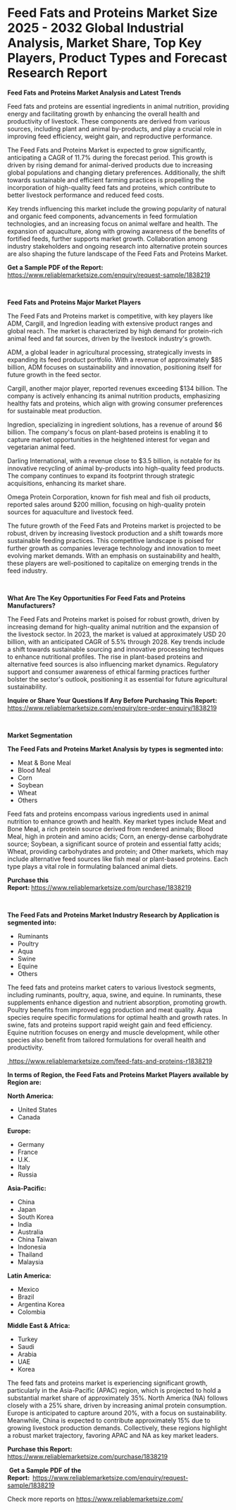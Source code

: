 <p><h1>Feed Fats and Proteins Market Size 2025 - 2032 Global Industrial Analysis, Market Share, Top Key Players, Product Types and Forecast Research Report</h1></p><p><strong>Feed Fats and Proteins Market Analysis and Latest Trends</strong></p>
<p><p>Feed fats and proteins are essential ingredients in animal nutrition, providing energy and facilitating growth by enhancing the overall health and productivity of livestock. These components are derived from various sources, including plant and animal by-products, and play a crucial role in improving feed efficiency, weight gain, and reproductive performance.</p><p>The Feed Fats and Proteins Market is expected to grow significantly, anticipating a CAGR of 11.7% during the forecast period. This growth is driven by rising demand for animal-derived products due to increasing global populations and changing dietary preferences. Additionally, the shift towards sustainable and efficient farming practices is propelling the incorporation of high-quality feed fats and proteins, which contribute to better livestock performance and reduced feed costs.</p><p>Key trends influencing this market include the growing popularity of natural and organic feed components, advancements in feed formulation technologies, and an increasing focus on animal welfare and health. The expansion of aquaculture, along with growing awareness of the benefits of fortified feeds, further supports market growth. Collaboration among industry stakeholders and ongoing research into alternative protein sources are also shaping the future landscape of the Feed Fats and Proteins Market.</p></p>
<p><strong>Get a Sample PDF of the Report:&nbsp;</strong> <a href="https://www.reliablemarketsize.com/enquiry/request-sample/1838219?utm_campaign=3516&utm_medium=2&utm_source=Github&utm_content=ia&utm_term=30032025&utm_id=feed-fats-and-proteins">https://www.reliablemarketsize.com/enquiry/request-sample/1838219</a></p>
<p>&nbsp;</p>
<p><strong>Feed Fats and Proteins Major Market Players</strong></p>
<p><p>The Feed Fats and Proteins market is competitive, with key players like ADM, Cargill, and Ingredion leading with extensive product ranges and global reach. The market is characterized by high demand for protein-rich animal feed and fat sources, driven by the livestock industry's growth.</p><p>ADM, a global leader in agricultural processing, strategically invests in expanding its feed product portfolio. With a revenue of approximately $85 billion, ADM focuses on sustainability and innovation, positioning itself for future growth in the feed sector.</p><p>Cargill, another major player, reported revenues exceeding $134 billion. The company is actively enhancing its animal nutrition products, emphasizing healthy fats and proteins, which align with growing consumer preferences for sustainable meat production.</p><p>Ingredion, specializing in ingredient solutions, has a revenue of around $6 billion. The company's focus on plant-based proteins is enabling it to capture market opportunities in the heightened interest for vegan and vegetarian animal feed.</p><p>Darling International, with a revenue close to $3.5 billion, is notable for its innovative recycling of animal by-products into high-quality feed products. The company continues to expand its footprint through strategic acquisitions, enhancing its market share.</p><p>Omega Protein Corporation, known for fish meal and fish oil products, reported sales around $200 million, focusing on high-quality protein sources for aquaculture and livestock feed.</p><p>The future growth of the Feed Fats and Proteins market is projected to be robust, driven by increasing livestock production and a shift towards more sustainable feeding practices. This competitive landscape is poised for further growth as companies leverage technology and innovation to meet evolving market demands. With an emphasis on sustainability and health, these players are well-positioned to capitalize on emerging trends in the feed industry.</p></p>
<p>&nbsp;</p>
<p><strong>What Are The Key Opportunities For Feed Fats and Proteins Manufacturers?</strong></p>
<p><p>The Feed Fats and Proteins market is poised for robust growth, driven by increasing demand for high-quality animal nutrition and the expansion of the livestock sector. In 2023, the market is valued at approximately USD 20 billion, with an anticipated CAGR of 5.5% through 2028. Key trends include a shift towards sustainable sourcing and innovative processing techniques to enhance nutritional profiles. The rise in plant-based proteins and alternative feed sources is also influencing market dynamics. Regulatory support and consumer awareness of ethical farming practices further bolster the sector's outlook, positioning it as essential for future agricultural sustainability.</p></p>
<p><strong>Inquire or Share Your Questions If Any Before Purchasing This Report:</strong> <a href="https://www.reliablemarketsize.com/enquiry/pre-order-enquiry/1838219?utm_campaign=3516&utm_medium=2&utm_source=Github&utm_content=ia&utm_term=30032025&utm_id=feed-fats-and-proteins">https://www.reliablemarketsize.com/enquiry/pre-order-enquiry/1838219</a></p>
<p>&nbsp;</p>
<p><strong>Market Segmentation</strong></p>
<p><strong>The Feed Fats and Proteins Market Analysis by types is segmented into:</strong></p>
<p><ul><li>Meat & Bone Meal</li><li>Blood Meal</li><li>Corn</li><li>Soybean</li><li>Wheat</li><li>Others</li></ul></p>
<p><p>Feed fats and proteins encompass various ingredients used in animal nutrition to enhance growth and health. Key market types include Meat and Bone Meal, a rich protein source derived from rendered animals; Blood Meal, high in protein and amino acids; Corn, an energy-dense carbohydrate source; Soybean, a significant source of protein and essential fatty acids; Wheat, providing carbohydrates and protein; and Other markets, which may include alternative feed sources like fish meal or plant-based proteins. Each type plays a vital role in formulating balanced animal diets.</p></p>
<p><strong>Purchase this Report:&nbsp;</strong><a href="https://www.reliablemarketsize.com/purchase/1838219?utm_campaign=3516&utm_medium=2&utm_source=Github&utm_content=ia&utm_term=30032025&utm_id=feed-fats-and-proteins">https://www.reliablemarketsize.com/purchase/1838219</a></p>
<p>&nbsp;</p>
<p><strong>The Feed Fats and Proteins Market Industry Research by Application is segmented into:</strong></p>
<p><ul><li>Ruminants</li><li>Poultry</li><li>Aqua</li><li>Swine</li><li>Equine</li><li>Others</li></ul></p>
<p><p>The feed fats and proteins market caters to various livestock segments, including ruminants, poultry, aqua, swine, and equine. In ruminants, these supplements enhance digestion and nutrient absorption, promoting growth. Poultry benefits from improved egg production and meat quality. Aqua species require specific formulations for optimal health and growth rates. In swine, fats and proteins support rapid weight gain and feed efficiency. Equine nutrition focuses on energy and muscle development, while other species also benefit from tailored formulations for overall health and productivity.</p></p>
<p><a href="https://www.reliablemarketsize.com/feed-fats-and-proteins-r1838219?utm_campaign=3516&utm_medium=2&utm_source=Github&utm_content=ia&utm_term=30032025&utm_id=feed-fats-and-proteins">&nbsp;https://www.reliablemarketsize.com/feed-fats-and-proteins-r1838219</a></p>
<p><strong>In terms of Region, the Feed Fats and Proteins Market Players available by Region are:</strong></p>
<p>
    <p> <strong> North America: </strong>
        <ul>
            <li>United States</li>
            <li>Canada</li>
        </ul>
        </p> 
    <p> <strong> Europe: </strong>
        <ul>
            <li>Germany</li>
            <li>France</li>
            <li>U.K.</li>
            <li>Italy</li>
            <li>Russia</li>
        </ul>
        </p> 
    <p> <strong> Asia-Pacific: </strong>
        <ul>
            <li>China</li>
            <li>Japan</li>
            <li>South Korea</li>
            <li>India</li>
            <li>Australia</li>
            <li>China Taiwan</li>
            <li>Indonesia</li>
            <li>Thailand</li>
            <li>Malaysia</li>
        </ul>
        </p> 
    <p> <strong> Latin America: </strong>
        <ul>
            <li>Mexico</li>
            <li>Brazil</li>
            <li>Argentina Korea</li>
            <li>Colombia</li>
        </ul>
        </p> 
    <p> <strong> Middle East & Africa: </strong>
        <ul>
            <li>Turkey</li>
            <li>Saudi</li>
            <li>Arabia</li>
            <li>UAE</li>
            <li>Korea</li>
        </ul>
    </p>
    </p>
<p><p>The feed fats and proteins market is experiencing significant growth, particularly in the Asia-Pacific (APAC) region, which is projected to hold a substantial market share of approximately 35%. North America (NA) follows closely with a 25% share, driven by increasing animal protein consumption. Europe is anticipated to capture around 20%, with a focus on sustainability. Meanwhile, China is expected to contribute approximately 15% due to growing livestock production demands. Collectively, these regions highlight a robust market trajectory, favoring APAC and NA as key market leaders.</p></p>
<p><strong>Purchase this Report: </strong><a href="https://www.reliablemarketsize.com/purchase/1838219?utm_campaign=3516&utm_medium=2&utm_source=Github&utm_content=ia&utm_term=30032025&utm_id=feed-fats-and-proteins">https://www.reliablemarketsize.com/purchase/1838219</a></p>
<p>&nbsp;<strong>Get a Sample PDF of the Report:&nbsp;&nbsp;</strong><a href="https://www.reliablemarketsize.com/enquiry/request-sample/1838219?utm_campaign=3516&utm_medium=2&utm_source=Github&utm_content=ia&utm_term=30032025&utm_id=feed-fats-and-proteins">https://www.reliablemarketsize.com/enquiry/request-sample/1838219</a></p>
<p><strong></strong></p>
<p>Check more reports on <a href="https://www.reliablemarketsize.com/?utm_campaign=3516&utm_medium=2&utm_source=Github&utm_content=ia&utm_term=30032025&utm_id=feed-fats-and-proteins">https://www.reliablemarketsize.com/</a></p>